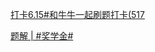 [打卡6.15#和牛牛一起刷题打卡(517](https://www.nowcoder.com/feed/main/detail/e11944692d0c4db6b832131423f142d3?fromPut=jj-github&urlSource=extension-api)

[题解 | #奖学金#](https://www.nowcoder.com/discuss/631735525388431360?fromPut=jj-github&urlSource=extension-api)